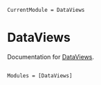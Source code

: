 ```@meta
CurrentModule = DataViews
```

# DataViews

Documentation for [DataViews](https://github.com/JoshuaBillson/DataViews.jl).

```@index
```

```@autodocs
Modules = [DataViews]
```
